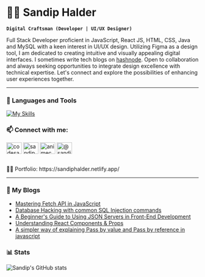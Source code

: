 # 🏄‍♂️ Sandip Halder

**`Digital Craftsman (Developer | UI/UX Designer)`**

Full Stack Developer proficient in JavaScript, React JS, HTML, CSS, Java and MySQL with a keen interest in UI/UX design. Utilizing Figma as a design tool, I am dedicated to creating intuitive and visually appealing digital interfaces. I sometimes write tech blogs on [hashnode](https://sandiphalder.hashnode.dev/). Open to collaboration and always seeking opportunities to integrate design excellence with technical expertise. Let's connect and explore the possibilities of enhancing user experiences together.

---

### 🧰 Languages and Tools

[![My Skills](https://skillicons.dev/icons?i=js,react,html,css,tailwind,figma,java,mysql,git,github)](https://skillicons.dev)

<h3 align="left">📫 Connect with me:</h3>
<p align="left">
<a href="https://twitter.com/codesandip" target="blank"><img align="center" src="https://raw.githubusercontent.com/rahuldkjain/github-profile-readme-generator/master/src/images/icons/Social/twitter.svg" alt="codesandip" height="30" width="40" /></a>
<a href="https://linkedin.com/in/sandiphalder11" target="blank"><img align="center" src="https://raw.githubusercontent.com/rahuldkjain/github-profile-readme-generator/master/src/images/icons/Social/linked-in-alt.svg" alt="sandiphalder11" height="30" width="40" /></a>
<a href="https://instagram.com/animech.art" target="blank"><img align="center" src="https://raw.githubusercontent.com/rahuldkjain/github-profile-readme-generator/master/src/images/icons/Social/instagram.svg" alt="animech.art" height="30" width="40" /></a>
<a href="https://hashnode.com/@sandiphalder" target="blank"><img align="center" src="https://www.svgrepo.com/show/353859/hashnode-icon.svg" alt="@sandiphalder" height="30" width="40" /></a>
</p>
<br />
👨‍💻 Portfolio: https://sandiphalder.netlify.app/

---

### 📝 My Blogs
<!-- BLOG-POST-LIST:START -->
- [Mastering Fetch API in JavaScript](https://sandiphalder.hashnode.dev/mastering-fetch-api-in-javascript)
- [Database Hacking with common SQL Injection commands](https://sandiphalder.hashnode.dev/database-hacking-with-common-sql-injection-commands)
- [A Beginner&#39;s Guide to Using JSON Servers in Front-End Development](https://sandiphalder.hashnode.dev/a-beginners-guide-to-using-json-servers-in-front-end-development)
- [Understanding React Components &amp; Props](https://sandiphalder.hashnode.dev/understanding-react-components-props)
- [A simpler way of explaining Pass by value and Pass by reference in javascript](https://sandiphalder.hashnode.dev/a-simpler-way-of-explaining-pass-by-value-and-pass-by-reference-in-javascript)
<!-- BLOG-POST-LIST:END -->

### 📊 Stats
![Sandip's GitHub stats](https://github-readme-stats.vercel.app/api?username=sandip-halder&show_icons=true&theme=gruvbox)
